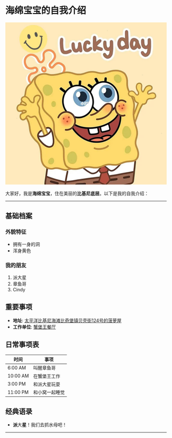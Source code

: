 # 海绵宝宝的自我介绍  

<img src="https://github.com/chenjingding/GitDemo/blob/master/images/hmbb.jpeg">                     

大家好，我是**海绵宝宝**，住在美丽的**比基尼底层**。以下是我的自我介绍：  

---  

## 基础档案  

### 外貌特征  
- 拥有一身的洞  
- 浑身黄色   

### 我的朋友  
1. 派大星  
2. 章鱼哥  
3. Cindy  

## 重要事项  
- **地址**: [太平洋比基尼海滩比奇堡镇贝壳街124号的菠萝屋](<img src="https://github.com/chenjingding/GitDemo/blob/master/images/%E8%8F%A0%E8%90%9D%E5%B1%8B.jpeg"/>)  
- **工作单位**: [蟹堡王餐厅](<img height="50" src="https://github.com/chenjingding/GitDemo/blob/master/images/%E8%9F%B9%E5%A0%A1%E7%8E%8B.jpeg" width="50"/>)  

## 日常事项表  

|  时间      | 事项      |  
|----------|---------|  
| 6:00 AM  | 叫醒章鱼哥   |  
| 10:00 AM | 在蟹堡王工作  |  
| 3:00 PM  | 和派大星玩耍  |  
| 11:00 PM | 和小窝一起睡觉 |  


## 经典语录  
- **派**大**星**！我们去抓水母吧！  

---  

